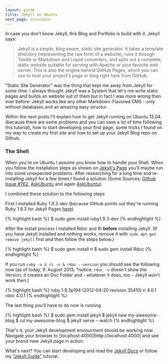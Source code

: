 ```yaml
---
layout: guide
title: Jekyll on Ubuntu
next_page: structure
---
```


In case you don't know Jekyll, this Blog and Portfolio is build with it. Jekyll says: 

>Jekyll is a simple, blog aware, static site generator. It takes a template directory (representing the raw form of a website), runs it through Textile or Markdown and Liquid converters, and spits out a complete, static website suitable for serving with Apache or your favorite web server. This is also the engine behind GitHub Pages, which you can use to host your project's page or blog right here from GitHub.

"Static Site Generator" was the thing that kept me away from Jekyll for some time. I always thought Jekyll was a System that let's me write static pages and builds an website out of them but in fact I was more wrong then ever before: Jekyll works like any other Markdown-Flavored CMS - only without databases and an amazing easy structur. 

Within the next posts I'll explain how to get Jekyll running on Ubuntu 13.04. (because there are some problems and you can save a lot of time following this tutorial), how to start developing your first page, some tricks I found on my way to create my first site and how to set up your Jekyll Blog repo on Github.

### The Shell

When you're on Ubuntu I assume you know how to handle your Shell. When you follow the installation steps as shown on [Jekyll's Page](http://jekyllrb.com) you'll maybe run into some unexpected problems. After researching for a long time and re-installing Jekyll for a few times I found a solution (Some Sources: [Github Issue #762](https://github.com/mojombo/jekyll/issues/762#issuecomment-17779206), [AskUbuntu](http://askubuntu.com/questions/305884/how-to-install-jekyll) and again [AskUbuntu](http://askubuntu.com/questions/259823/installing-jekyll-with-gem/302443#302443)).

I combined these solution to the following steps

First I installed Ruby 1.9.3-dev (because Github points out they're running Ruby 1.9.3 for Jekyll Pages [here](https://help.github.com/articles/using-jekyll-with-pages#troubleshooting))

{% highlight bash %}
$ sudo gem install ruby1.9.3-dev
{% endhighlight %}

After the install process I installed Rdoc and Ri **before** installing Jekyll. (If you have Jekyll installed and nothing works, remove it with `sudo apt-get remove jekyll` first and then follow the steps below.)

{% highlight bash %}
$ sudo gem install ri
$ sudo gem install Rdoc
{% endhighlight %}


If you run `ruby -v & ri -v & rdoc --version` you should see the following now (as of today, 9. August 2013; *notice: `rdoc -v` doesn't show the Version, it creates an Doc Folder and - whatever it does, too - Jekyll won't work then.)

{% highlight bash %}
ruby 1.9.3p194 (2012-04-20 revision 35410)
ri 4.0.1
rdoc 4.0.1
{% endhighlight %}


The last thing you'll have to do now is running

{% highlight bash %}
$ sudo gem install jekyll
$ jekyll new my-awesome-blog
$ cd my-awesome-blog
$ jekyll serve --watch
{% endhighlight %}

That's it, your Jekyll development enviourment should be working now. Navigate your browser to [localhost:4000][http://localhost:4000] and see your brand-new Jekyll page in action.

What's next? You can start developing and read the [Jekyll Docs](http://jekyllrb.com/docs/home/) or follow my ["Jekyll Guide"](/jekyll-guide/structure) tutorial.